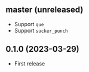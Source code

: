 ## master (unreleased)

- Support `que`
- Support `sucker_punch`

## 0.1.0 (2023-03-29)

- First release
